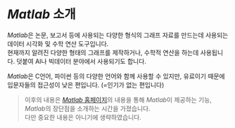 # _Matlab_ 소개

*Matlab*은 논문, 보고서 등에 사용되는 다양한 형식의 그래프 자료를 만드는데 사용되는 데이터 시각화 및 수학 연산 도구입니다. <br>
현재까지 알려진 다양한 형태의 그래프를 제작하거나, 수학적 연산을 하는데 사용됩니다. 덧붙여 AI나 빅데이터 분야에서 사용되기도 합니다.

*Matlab*은 C언어, 파이썬 등의 다양한 언어와 함께 사용할 수 있지만, 유료이기 때문에 입문자들의 접근성이 낮은 편입니다. (=인기가 없는 편입니다)

> 이후의 내용은 [_Matlab_ 홈페이지](https://kr.mathworks.com/products/matlab.html)의 내용을 통해 *Matlab*이 제공하는 기능, *Matlab*의 장단점을 소개하는 시간을 가졌습니다. <br>
> 다만 중요한 내용은 아니기에 생략하였습니다.
